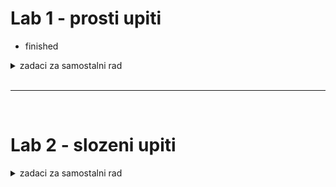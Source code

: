 # Lab 1 - prosti upiti 


+ finished


<details> 
<summary> zadaci za samostalni rad </summary> 

```sql 
-- 1. zadatak
SELECT IME, PREZIME, GODINA_ROD, MESTO_ROD
FROM GLUMAC
WHERE BROJ = 50;
```

```sql
-- 2. zadatak
SELECT IME, PREZIME
FROM GLUMAC
WHERE GODINA_ROD > 1920;
```

```sql
-- 3. zadatak
SELECT GLUMAC
FROM IGRA
WHERE FILM BETWEEN 85 AND 91;
```

```sql
-- 4. zadatak
SELECT BROJ, NASLOV
FROM FILM
WHERE TIP = 'comedy' AND (AA_NAGRADE IS NOT NULL AND AA_NAGRADE > 0);
```

```sql
-- 5. zadatak
SELECT COUNT(*)
FROM IZNAJMLJIVANJE
WHERE CLAN = 3;
```

```sql
-- 6. zadatak
SELECT BROJ, NASLOV
FROM FILM
WHERE TIP = 'comedy' AND (AA_NAGRADE IS NOT NULL AND AA_NAGRADE > 0) AND LOWER(NASLOV) NOT LIKE '%uncle%' AND GODINA > 1970;
```

</details>

<br>
<hr>
<br>

# Lab 2 - slozeni upiti

<details>

<summary> zadaci za samostalni rad </summary>

```sql
-- 1. zadatak
SELECT FILM.NASLOV, REZISER.IME, REZISER.PREZIME
FROM FILM INNER JOIN REZISER ON FILM.REZISER = REZISER.BROJ;
```

```sql
-- 2 zadatak
SELECT FILM.BROJ, FILM.NASLOV
FROM FILM INNER JOIN REZISER ON FILM.REZISER = REZSER.BROJ
INNER JOIN IGRA ON FIM.BROJ = IGRA.FILM
INNER JOIN GLUMAC ON GLUMAC.BROJ = IGRA.GLUMAC
WHERE REZISER.IME = 'Emir' AND REZISER.PREZIME = 'Kusturica' AND GLUMAC.IME NOT LIKE 'Mira' AND GLUMAC.PREZIME NOT LIKE 'Banjac';
```

</details>